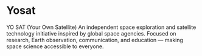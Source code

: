 # Yosat
YO SAT (Your Own Satellite) An independent space exploration and satellite technology initiative inspired by global space agencies. Focused on research, Earth observation, communication, and education — making space science accessible to everyone.
